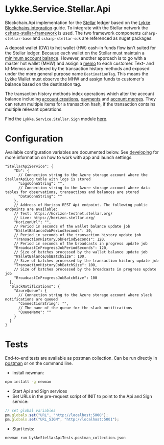 # Lykke.Service.Stellar.Api
Blockchain.Api implementation for the [Stellar](https://www.stellar.org/) ledger based on the [Lykke Blockchains integration](https://docs.google.com/document/d/1KVd-2tg-Ze5-b3kFYh1GUdGn9jvoo7HFO3wH_knpd3U) guide. To integrate with the Stellar network the [csharp-stellar-framework](https://github.com/schindlo/csharp-stellar-framework) is used. The two framework components `csharp-stellar-base` and `csharp-stellar-sdk` are referenced as nuget packages.

A deposit wallet (DW) to hot wallet (HW) cash-in funds flow isn't suited for the Stellar ledger. Because each wallet on the Stellar must maintain a [minimum account balance]( https://www.stellar.org/developers/guides/concepts/fees.html#minimum-account-balance).
However, another approach is to go with a master hot wallet (MHW) and assign a [memo]( https://www.stellar.org/developers/guides/concepts/transactions.html#memo) to each customer. Text- and Id-Memos are indexed by the transaction history methods and exposed under the more general purpose name `DestinationTag`. This means the Lykke Wallet must observe the MHW and assign funds to customer's balance based on the destination tag.

The transaction history methods index operations which alter the account balance including [account creations]( https://www.stellar.org/developers/guides/concepts/list-of-operations.html#create-account), [payments]( https://www.stellar.org/developers/guides/concepts/list-of-operations.html#payment) and [account merges]( https://www.stellar.org/developers/guides/concepts/list-of-operations.html#account-merge). They can return multiple items for a transaction hash, if the transaction contains multiple relevant operations.

Find the `Lykke.Service.Stellar.Sign` module [here](https://github.com/schindlo/Lykke.Service.Stellar.Sign).

# Configuration
Available configuration variables are documented below. See [developing](https://github.com/LykkeCity/lykke.dotnettemplates/tree/master/Lykke.Service.LykkeService#developing) for more information on how to work with app and launch settings.
```
"StellarApiService": {
    "Db": {
      // Connection string to the Azure storage account where the StellarApiLog table with logs is stored
      "LogsConnString": "",
      // Connection string to the Azure storage account where data tables for observations, transactions and balances are stored
      "DataConnString": ""
    },
    // Address of Horizon REST Api endpoint. The following public endpoints are available:
    // Test: https://horizon-testnet.stellar.org/
    // Live: https://horizon.stellar.org/
    "HorizonUrl": "",
    // Period in seconds of the wallet balance update job
    "WalletBalanceJobPeriodSeconds": 30,
    // Period in seconds of the transaction history update job
    "TransactionHistoryJobPeriodSeconds": 120,
    // Period in seconds of the broadcasts in progress update job
    "BroadcastInProgressJobPeriodSeconds": 120,
    // Size of batches processed by the wallet balance update job 
    "WalletBalanceJobBatchSize": 100,
    // Size of batches processed by the transaction history update job
    "TransactionHistoryJobBatchSize": 100,
    // Size of batches processed by the broadcasts in progress update job
    "BroadcastInProgressJobBatchSize": 100
  },
  "SlackNotifications": {
    "AzureQueue": {
      // Connection string to the Azure storage account where slack notifications are queued
      "ConnectionString": "",
      // The name of the queue for the slack notifications
      "QueueName": ""
    }
  }
}
```

# Tests
End-to-end tests are available as postman collection. Can be run directly in [postman](https://www.getpostman.com/) or on the command line.
* Install newman:
```sh
npm install -g newman
```
* Start Api and Sign services
* Set URLs in the pre-request script of INIT to point to the Api and Sign service:
```javascript
// set global variables
pm.globals.set("URL", "http://localhost:5000");
pm.globals.set("URL_SIGN", "http://localhost:5001");
```
* Start tests:
```sh
newman run LykkeStellarApiTests.postman_collection.json
```
